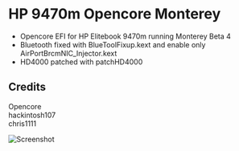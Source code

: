 # HP 9470m Opencore Monterey
* Opencore EFI for HP Elitebook 9470m running Monterey Beta 4  
* Bluetooth fixed with BlueToolFixup.kext and enable only AirPortBrcmNIC_Injector.kext
* HD4000 patched with patchHD4000
## Credits  
Opencore  
hackintosh107  
chris1111  

![Screenshot](https://github.com/yahgoo/Hackintosh-HP-9470m-Opencore-Monterey/blob/main/img/Screen%20Shot%202021-08-04%20at%204.00.17%20PM.png)

